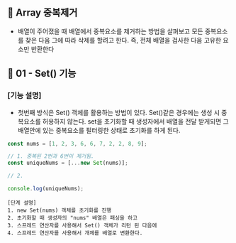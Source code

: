 ## 📝 Array 중복제거

- 배열이 주어졌을 때 배열에서 중복요소를 제거하는 방법을 살펴보고 모든 중복요소를 찾은 다음 그에 따라 삭제를 할려고 한다. 즉, 전체 배열을 검사한 다음 고유한 요소만 반환한다

## 📍 01 - Set() 기능

### [기능 설명]

- 첫번째 방식은 Set() 객체를 활용하는 방법이 있다. Set()같은 경우에는 생성 시 중복요소를 허용하지 않는다. set을 초기화할 때 생성자에서 배열을 전달 받게되면 그 배열안에 있는 중복요소를 필터링한 상태로 초기화를 하게 된다. 


```JavaScript
const nums = [1, 2, 3, 6, 6, 7, 2, 2, 8, 9];

// 1. 중복된 2번과 6번이 제거됨.
const uniqueNums = [...new Set(nums)];

// 2.

console.log(uniqueNums);

```
```
[단계 설명]
1. new Set(nums) 객체를 초기화를 진행
2. 초기화할 때 생성자의 "nums" 배열은 패싱을 하고
3. 스프레드 연산자를 사용해서 Set() 객체가 리턴 된 다음에 
4. 스프레드 연산자를 사용해서 개체를 배열로 변환한다.
```
